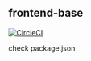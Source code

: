 ## frontend-base

[![CircleCI](https://circleci.com/gh/masahitojp/frontend-base.svg?style=svg)](https://circleci.com/gh/masahitojp/frontend-base)

check package.json